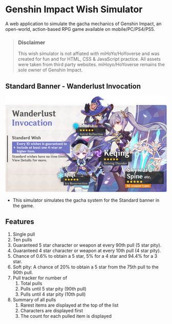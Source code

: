 # Genshin Impact Wish Simulator
A web application to simulate the gacha mechanics of Genshin Impact, an open-world, action-based RPG game available on mobile/PC/PS4/PS5.

>
>### Disclaimer
>This wish simulator is not affiated with miHoYo/HoYoverse and was created for fun and for HTML, CSS & JavaScript practice. All assets were taken from third party websites. miHoyo/HoYoverse remains the sole owner of Genshin Impact.

## Standard Banner - Wanderlust Invocation
<p align="center">
  <img src="images/banners/standard-banner.png" height="300"/>
</p>

* This simulator simulates the gacha system for the Standard banner in the game.

## Features
1. Single pull
2. Ten pulls
3. Guaranteed 5 star character or weapon at every 90th pull (5 star pity).
4. Guaranteed 4 star character or weapon at every 10th pull (4 star pity).
5. Chance of 0.6% to obtain a 5 star, 5% for a 4 star and 94.4% for a 3 star.
6. Soft pity: A chance of 20% to obtain a 5 star from the 75th pull to the 90th pull.
7. Pull tracker for number of 
    1. Total pulls
    2. Pulls until 5 star pity (90th pull)
    3. Pulls until 4 star pity (10th pull)
8. Summary of all pulls
    1. Rarest items are displayed at the top of the list
    2. Characters are displayed first
    3. The count for each pulled item is displayed